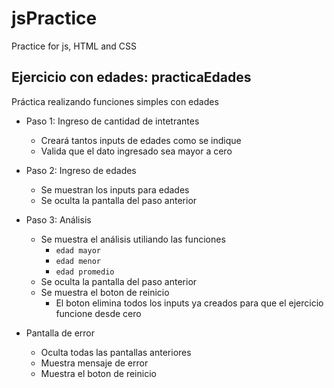# jsPractice
Practice for js, HTML and CSS

## Ejercicio con edades: practicaEdades
Práctica realizando funciones simples con edades

- Paso 1: Ingreso de cantidad de intetrantes
  - Creará tantos inputs de edades como se indique
  - Valida que el dato ingresado sea mayor a cero

- Paso 2: Ingreso de edades
  - Se muestran los inputs para edades
  - Se oculta la pantalla del paso anterior

- Paso 3: Análisis
  - Se muestra el análisis utiliando las funciones
    - `edad mayor`
    - `edad menor`
    - `edad promedio`
  - Se oculta la pantalla del paso anterior
  - Se muestra el boton de reinicio
    - El boton elimina todos los inputs ya creados para que el ejercicio funcione desde cero

- Pantalla de error
  - Oculta todas las pantallas anteriores
  - Muestra mensaje de error
  - Muestra el boton de reinicio